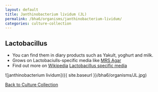 ```yaml
---
layout: default
title: Janthinobacterium lividum (JL)
permalink: /bha6/organisms/janthinobacterium-lividum/
categories: culture-collection
---
```


## Lactobacillus

* You can find them in diary products such as Yakult, yoghurt and milk.
* Grows on Lactobaciulls-specific media like [MRS Agar](/bha6/cultivation-media/nutrient-agar/)
* Find out more on [Wikipedia](https://en.wikipedia.org/wiki/Lactobacillus) [Lactobacillus specific media](https://www.sigmaaldrich.com/analytical-chromatography/microbiology/microbiology-products.html?TablePage=18000693)

![janthinobacterium lividum]({{ site.baseurl }}/bha6/organisms/JL.jpg) 

[Back to Culture Collection](/bha6/organisms/)
